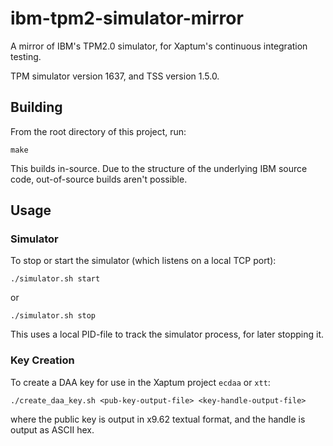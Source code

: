 # ibm-tpm2-simulator-mirror

A mirror of IBM's TPM2.0 simulator, for Xaptum's continuous integration testing.

TPM simulator version 1637, and TSS version 1.5.0.

## Building

From the root directory of this project, run:
```
make
```
This builds in-source.
Due to the structure of the underlying IBM source code, out-of-source builds aren't possible.


## Usage

### Simulator

To stop or start the simulator (which listens on a local TCP port):
```
./simulator.sh start
```
or
```
./simulator.sh stop
```
This uses a local PID-file to track the simulator process, for later stopping it.

### Key Creation

To create a DAA key for use in the Xaptum project `ecdaa` or `xtt`:
```
./create_daa_key.sh <pub-key-output-file> <key-handle-output-file>
```
where the public key is output in x9.62 textual format, and the handle is output as ASCII hex.
